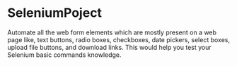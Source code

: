 # SeleniumPoject
Automate all the web form elements which are mostly present on a web page like, text buttons, radio boxes, checkboxes, date pickers, select boxes, upload file buttons, and download links. This would help you test your Selenium basic commands knowledge.
